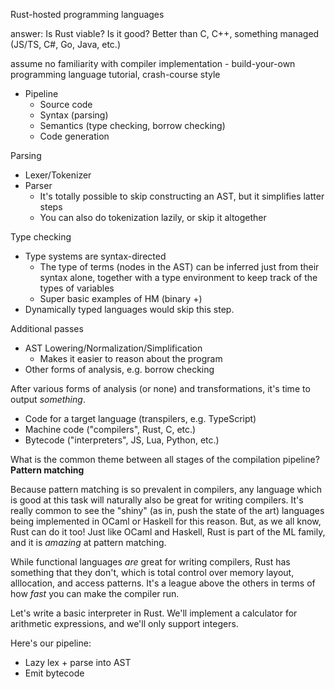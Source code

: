 
Rust-hosted programming languages

answer:
Is Rust viable?
Is it good?
Better than C, C++, something managed (JS/TS, C#, Go, Java, etc.)


assume no familiarity with compiler implementation - build-your-own programming language tutorial, crash-course style

- Pipeline
  - Source code
  - Syntax (parsing)
  - Semantics (type checking, borrow checking)
  - Code generation

Parsing
- Lexer/Tokenizer
- Parser
  - It's totally possible to skip constructing an AST,
    but it simplifies latter steps
  - You can also do tokenization lazily, or skip it altogether

Type checking
- Type systems are syntax-directed
  - The type of terms (nodes in the AST) can be inferred
    just from their syntax alone, together with a type
    environment to keep track of the types of variables
  - Super basic examples of HM (binary +)
- Dynamically typed languages would skip this step.

Additional passes
- AST Lowering/Normalization/Simplification
  - Makes it easier to reason about the program
- Other forms of analysis, e.g. borrow checking

After various forms of analysis (or none) and transformations, it's time to output _something_.
- Code for a target language (transpilers, e.g. TypeScript)
- Machine code ("compilers", Rust, C, etc.)
- Bytecode ("interpreters", JS, Lua, Python, etc.)

What is the common theme between all stages of the compilation pipeline? **Pattern matching**

Because pattern matching is so prevalent in compilers, any language which is good at this task will naturally also be great for writing compilers. It's really common to see the "shiny" (as in, push the state of the art) languages being implemented in OCaml or Haskell for this reason. But, as we all know, Rust can do it too! Just like OCaml and Haskell, Rust is part of the ML family, and it is _amazing_ at pattern matching.

While functional languages _are_ great for writing compilers, Rust has something that they don't, which is total control over memory layout, alllocation, and access patterns. It's a league above the others in terms of how _fast_ you can make the compiler run.

Let's write a basic interpreter in Rust. We'll implement a calculator for arithmetic expressions, and we'll only support integers.

Here's our pipeline:
- Lazy lex + parse into AST
- Emit bytecode

```rust

```
